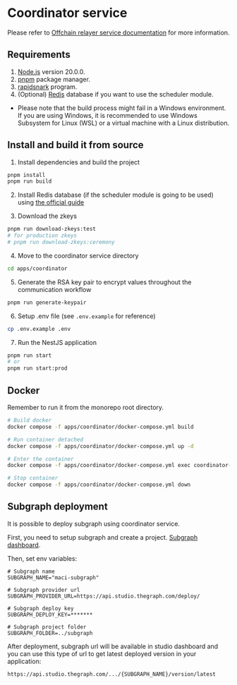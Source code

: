 # Coordinator service

Please refer to [Offchain relayer service documentation](https://maci.pse.dev/docs/category/offchain-relayer) for more information.

## Requirements

1. [Node.js](https://nodejs.org/en) version 20.0.0.
2. [pnpm](https://pnpm.io/installation) package manager.
3. [rapidsnark](https://github.com/iden3/rapidsnark) program.
4. (Optional) [Redis](https://redis.io/docs/latest/operate/oss_and_stack/install/archive/install-redis/) database if you want to use the scheduler module.

- Please note that the build process might fail in a Windows environment. If you are using Windows, it is recommended to use Windows Subsystem for Linux (WSL) or a virtual machine with a Linux distribution.

## Install and build it from source

1. Install dependencies and build the project

```bash
pnpm install
pnpm run build
```

2. Install Redis database (if the scheduler module is going to be used) using [the official guide](https://redis.io/docs/latest/operate/oss_and_stack/install/archive/install-redis/)

3. Download the zkeys

```bash
pnpm run download-zkeys:test
# for production zkeys
# pnpm run download-zkeys:ceremony
```

4. Move to the coordinator service directory

```bash
cd apps/coordinator
```

5. Generate the RSA key pair to encrypt values throughout the communication workflow

```bash
pnpm run generate-keypair
```

6. Setup .env file (see `.env.example` for reference)

```bash
cp .env.example .env
```

7. Run the NestJS application

```bash
pnpm run start
# or
pnpm run start:prod
```

## Docker

Remember to run it from the monorepo root directory.

```bash
# Build docker
docker compose -f apps/coordinator/docker-compose.yml build

# Run container detached
docker compose -f apps/coordinator/docker-compose.yml up -d

# Enter the container
docker compose -f apps/coordinator/docker-compose.yml exec coordinator-service /bin/sh

# Stop container
docker compose -f apps/coordinator/docker-compose.yml down
```

## Subgraph deployment

It is possible to deploy subgraph using coordinator service.

First, you need to setup subgraph and create a project. [Subgraph dashboard](https://thegraph.com/studio/).

Then, set env variables:

```
# Subgraph name
SUBGRAPH_NAME="maci-subgraph"

# Subgraph provider url
SUBGRAPH_PROVIDER_URL=https://api.studio.thegraph.com/deploy/

# Subgraph deploy key
SUBGRAPH_DEPLOY_KEY=*******

# Subgraph project folder
SUBGRAPH_FOLDER=../subgraph
```

After deployment, subgraph url will be available in studio dashboard and you can use this type of url to get latest deployed version in your application:

```
https://api.studio.thegraph.com/.../{SUBGRAPH_NAME}/version/latest
```
